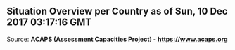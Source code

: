 ## Situation Overview per Country as of Sun, 10 Dec 2017 03:17:16 GMT

Source: **ACAPS (Assessment Capacities Project) - https://www.acaps.org**